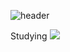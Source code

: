 ![header](https://capsule-render.vercel.app/api?type=venom&color=auto&height=200&section=header&text=Jimin's%20GITHUB&fontSize=60)

Studying
<img src="https://img.shields.io/badge/html5-#E34F26?style=flat-square&logo=html5&logoColor=#3366CC"/>

